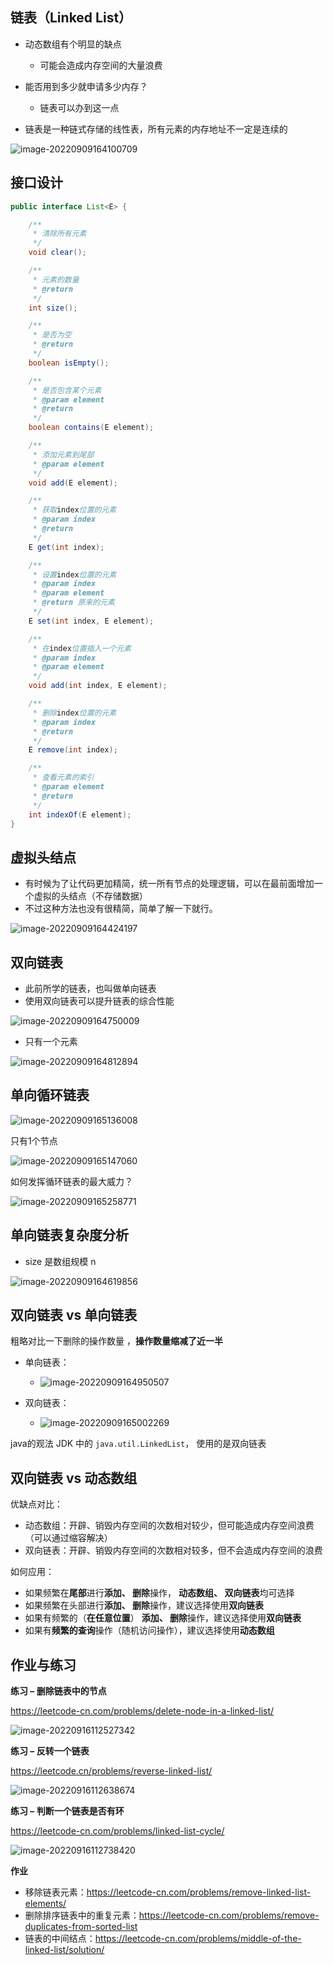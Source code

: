 ## 链表（Linked List）  

- 动态数组有个明显的缺点
  - 可能会造成内存空间的大量浪费

- 能否用到多少就申请多少内存？
  - 链表可以办到这一点
- 链表是一种链式存储的线性表，所有元素的内存地址不一定是连续的  

![image-20220909164100709](image/image-20220909164100709.png)

## 接口设计  

```java
public interface List<E> {

	/**
	 * 清除所有元素
	 */
	void clear();

	/**
	 * 元素的数量
	 * @return
	 */
	int size();

	/**
	 * 是否为空
	 * @return
	 */
	boolean isEmpty();

	/**
	 * 是否包含某个元素
	 * @param element
	 * @return
	 */
	boolean contains(E element);

	/**
	 * 添加元素到尾部
	 * @param element
	 */
	void add(E element);

	/**
	 * 获取index位置的元素
	 * @param index
	 * @return
	 */
	E get(int index);

	/**
	 * 设置index位置的元素
	 * @param index
	 * @param element
	 * @return 原来的元素ֵ
	 */
	E set(int index, E element);

	/**
	 * 在index位置插入一个元素
	 * @param index
	 * @param element
	 */
	void add(int index, E element);

	/**
	 * 删除index位置的元素
	 * @param index
	 * @return
	 */
	E remove(int index);

	/**
	 * 查看元素的索引
	 * @param element
	 * @return
	 */
	int indexOf(E element);
}

```

## 虚拟头结点  

- 有时候为了让代码更加精简，统一所有节点的处理逻辑，可以在最前面增加一个虚拟的头结点（不存储数据）  
- 不过这种方法也没有很精简，简单了解一下就行。

![image-20220909164424197](image/image-20220909164424197.png)



## 双向链表  

- 此前所学的链表，也叫做单向链表  
- 使用双向链表可以提升链表的综合性能  

![image-20220909164750009](image/image-20220909164750009.png)

- 只有一个元素  

![image-20220909164812894](image/image-20220909164812894.png)

## 单向循环链表  

![image-20220909165136008](image/image-20220909165136008.png)

只有1个节点  

![image-20220909165147060](image/image-20220909165147060.png)

如何发挥循环链表的最大威力？  

![image-20220909165258771](image/image-20220909165258771.png)

## 单向链表复杂度分析  

- size 是数组规模 n  

![image-20220909164619856](image/image-20220909164619856.png)

## 双向链表 vs 单向链表  

粗略对比一下删除的操作数量  ，**操作数量缩减了近一半**  

- 单向链表：  
  - ![image-20220909164950507](image/image-20220909164950507.png)

- 双向链表：  
  - ![image-20220909165002269](image/image-20220909165002269.png)

java的观法 JDK 中的 `java.util.LinkedList`， 使用的是双向链表  

## 双向链表 vs 动态数组  

优缺点对比：

- 动态数组：开辟、销毁内存空间的次数相对较少，但可能造成内存空间浪费（可以通过缩容解决）
- 双向链表：开辟、销毁内存空间的次数相对较多，但不会造成内存空间的浪费

如何应用：

- 如果频繁在**尾部**进行**添加、 删除**操作， **动态数组、 双向链表**均可选择
- 如果频繁在头部进行**添加、 删除**操作，建议选择使用**双向链表**
- 如果有频繁的（**在任意位置**） **添加、 删除**操作，建议选择使用**双向链表**
- 如果有**频繁的查询**操作（随机访问操作），建议选择使用**动态数组**  

## 作业与练习

**练习 – 删除链表中的节点**

 https://leetcode-cn.com/problems/delete-node-in-a-linked-list/  

![image-20220916112527342](image/image-20220916112527342.png)

**练习 – 反转一个链表**  

https://leetcode.cn/problems/reverse-linked-list/

![image-20220916112638674](image/image-20220916112638674.png)

**练习 – 判断一个链表是否有环**  

https://leetcode-cn.com/problems/linked-list-cycle/  

![image-20220916112738420](image/image-20220916112738420.png)

**作业**

-  移除链表元素：https://leetcode-cn.com/problems/remove-linked-list-elements/
- 删除排序链表中的重复元素：https://leetcode-cn.com/problems/remove-duplicates-from-sorted-list
- 链表的中间结点：https://leetcode-cn.com/problems/middle-of-the-linked-list/solution/  
